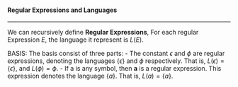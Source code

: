 #### Regular Expressions and Languages
---
We can recursively define **Regular Expressions**,
For each regular Expression $E$, the language it represent is $L(E)$.

BASIS: The basis consist of three parts:
	- The constant $\epsilon$ and $\phi$ are regular expressions, denoting the languages $\{\epsilon\}$ and $\phi$ respectively. That is, $L(\epsilon) = \{\epsilon\}$, and $L(\phi) = \phi$.
	- If a is any symbol, then **a** is a regular expression. This expression denotes the language $\{a\}$. That is, $L(a) = \{a\}$.
